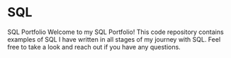 # SQL
SQL Portfolio
Welcome to my SQL Portfolio!  This code repository contains examples of SQL I have written in all stages of my journey with SQL.  Feel free to take a look and reach out if you have any questions.
